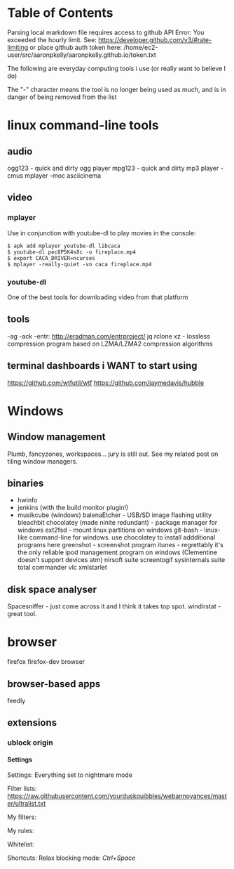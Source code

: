 
Table of Contents
=================

Parsing local markdown file requires access to github API
Error: You exceeded the hourly limit. See: https://developer.github.com/v3/#rate-limiting
or place github auth token here: /home/ec2-user/src/aaronpkelly/aaronpkelly.github.io/token.txt



The following are everyday computing tools i use (or really want to believe I do)

The "-" character means the tool is no longer being used as much, and is in
danger of being removed from the list

# linux command-line tools
## audio
ogg123 - quick and dirty ogg player
mpg123 - quick and dirty mp3 player
-cmus
mplayer
-moc
asciicinema

## video
### mplayer
Use in conjunction with youtube-dl to play movies in the console:
```
$ apk add mplayer youtube-dl libcaca
$ youtube-dl pec8P5K4s8c -o fireplace.mp4
$ export CACA_DRIVER=ncurses
$ mplayer -really-quiet -vo caca fireplace.mp4
```
### youtube-dl
One of the best tools for downloading video from that platform


## tools
-ag
-ack
-entr: http://eradman.com/entrproject/
jq
rclone
xz - lossless compression program based on LZMA/LZMA2 compression algorithms

## terminal dashboards i WANT to start using
https://github.com/wtfutil/wtf
https://github.com/jaymedavis/hubble

# Windows
## Window management
Plumb, fancyzones, workspaces... jury is still out. See my related post on tiling
window managers.

## binaries
- hwinfo
- jenkins (with the build monitor plugin!)
- musikcube (windows)
balenaEtcher - USB/SD image flashing utility
bleachbit
chocolatey (made ninite redundant) - package manager for windows
ext2fsd - mount linux partitions on windows
git-bash - linux-like command-line for windows. use chocolatey to install addditional programs here
greenshot - screenshot program
itunes - regrettably it's the only reliable ipod management program on windows (Clementine doesn't support devices atm)
nirsoft suite
screentogif
sysinternals suite
total commander
vlc
xmlstarlet

## disk space analyser
Spacesniffer - just come across it and I think it takes top spot.
windirstat - great tool.


# browser
firefox
firefox-dev browser

## browser-based apps
feedly

## extensions
### ublock origin
#### Settings
Settings: Everything set to nightmare mode

Filter lists:
https://raw.githubusercontent.com/yourduskquibbles/webannoyances/master/ultralist.txt

My filters:

My rules:

Whitelist:

Shortcuts: Relax blocking mode: _Ctrl+Space_
